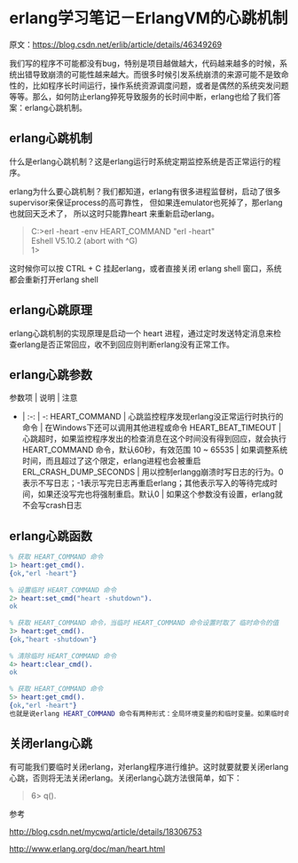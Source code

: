 erlang学习笔记－ErlangVM的心跳机制
===

原文：https://blog.csdn.net/erlib/article/details/46349269

我们写的程序不可能都没有bug，特别是项目越做越大，代码越来越多的时候，系统出错导致崩溃的可能性越来越大。而很多时候引发系统崩溃的来源可能不是致命性的，比如程序长时间运行，操作系统资源调度问题，或者是偶然的系统突发问题等等。那么，如何防止erlang猝死导致服务的长时间中断，erlang也给了我们答案：erlang心跳机制。

erlang心跳机制
---

什么是erlang心跳机制？这是erlang运行时系统定期监控系统是否正常运行的程序。

erlang为什么要心跳机制？我们都知道，erlang有很多进程监督树，启动了很多supervisor来保证process的高可靠性， 但如果连emulator也死掉了，那erlang也就回天乏术了， 所以这时只能靠heart 来重新启动erlang。

> C:\>erl -heart -env HEART_COMMAND "erl -heart"  
Eshell V5.10.2  (abort with ^G)  
1>

这时候你可以按 CTRL + C 挂起erlang，或者直接关闭 erlang shell 窗口，系统都会重新打开erlang shell

erlang心跳原理
---

erlang心跳机制的实现原理是启动一个 heart 进程，通过定时发送特定消息来检查erlang是否正常回应，收不到回应则判断erlang没有正常工作。

erlang心跳参数
---

参数项 | 说明 | 注意
- | :-: | -: 
HEART_COMMAND | 心跳监控程序发现erlang没正常运行时执行的命令 | 在Windows下还可以调用其他进程或命令
HEART_BEAT_TIMEOUT | 心跳超时，如果监控程序发出的检查消息在这个时间没有得到回应，就会执行 HEART_COMMAND 命令，默认60秒，有效范围 10 ~ 65535 | 如果调整系统时间，而且超过了这个限定，erlang进程也会被重启
ERL_CRASH_DUMP_SECONDS | 用以控制erlangg崩溃时写日志的行为。0表示不写日志；-1表示写完日志再重启erlang；其他表示写入的等待完成时间，如果还没写完也将强制重启。默认0 | 如果这个参数没有设置，erlang就不会写crash日志

erlang心跳函数
---

``` erlang
% 获取 HEART_COMMAND 命令  
1> heart:get_cmd().  
{ok,"erl -heart"}  
  
% 设置临时 HEART_COMMAND 命令  
2> heart:set_cmd("heart -shutdown").  
ok  
  
% 获取 HEART_COMMAND 命令，当临时 HEART_COMMAND 命令设置时取了 临时命令的值  
3> heart:get_cmd().  
{ok,"heart -shutdown"}  
  
% 清除临时 HEART_COMMAND 命令  
4> heart:clear_cmd().  
ok  
  
% 获取 HEART_COMMAND 命令  
5> heart:get_cmd().  
{ok,"erl -heart"}  
也就是说erlang HEART_COMMAND 命令有两种形式：全局环境变量的和临时变量。如果临时命令存在则取执行临时命令。
```

关闭erlang心跳
---

有可能我们要临时关闭erlang，对erlang程序进行维护。这时就要就要关闭erlang心跳，否则将无法关闭erlang。关闭erlang心跳方法很简单，如下：

> 6> q().  

参考

http://blog.csdn.net/mycwq/article/details/18306753

http://www.erlang.org/doc/man/heart.html